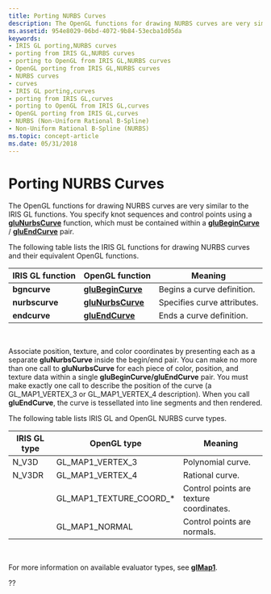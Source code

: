 ```yaml
---
title: Porting NURBS Curves
description: The OpenGL functions for drawing NURBS curves are very similar to the IRIS GL functions. You specify knot sequences and control points using a gluNurbsCurve function, which must be contained within a gluBeginCurve / gluEndCurve pair.
ms.assetid: 954e8029-06bd-4072-9b84-53ecba1d05da
keywords:
- IRIS GL porting,NURBS curves
- porting from IRIS GL,NURBS curves
- porting to OpenGL from IRIS GL,NURBS curves
- OpenGL porting from IRIS GL,NURBS curves
- NURBS curves
- curves
- IRIS GL porting,curves
- porting from IRIS GL,curves
- porting to OpenGL from IRIS GL,curves
- OpenGL porting from IRIS GL,curves
- NURBS (Non-Uniform Rational B-Spline)
- Non-Uniform Rational B-Spline (NURBS)
ms.topic: concept-article
ms.date: 05/31/2018
---
```


# Porting NURBS Curves

The OpenGL functions for drawing NURBS curves are very similar to the IRIS GL functions. You specify knot sequences and control points using a [**gluNurbsCurve**](glunurbscurve.md) function, which must be contained within a [**gluBeginCurve**](glubegincurve.md) / [**gluEndCurve**](gluendcurve.md) pair.

The following table lists the IRIS GL functions for drawing NURBS curves and their equivalent OpenGL functions.



| IRIS GL function | OpenGL function                        | Meaning                     |
|------------------|----------------------------------------|-----------------------------|
| **bgncurve**     | [**gluBeginCurve**](glubegincurve.md) | Begins a curve definition.  |
| **nurbscurve**   | [**gluNurbsCurve**](glunurbscurve.md) | Specifies curve attributes. |
| **endcurve**     | [**gluEndCurve**](gluendcurve.md)     | Ends a curve definition.    |



 

Associate position, texture, and color coordinates by presenting each as a separate **gluNurbsCurve** inside the begin/end pair. You can make no more than one call to **gluNurbsCurve** for each piece of color, position, and texture data within a single **gluBeginCurve/gluEndCurve** pair. You must make exactly one call to describe the position of the curve (a GL\_MAP1\_VERTEX\_3 or GL\_MAP1\_VERTEX\_4 description). When you call **gluEndCurve**, the curve is tessellated into line segments and then rendered.

The following table lists IRIS GL and OpenGL NURBS curve types.



| IRIS GL type | OpenGL type                  | Meaning                                 |
|--------------|------------------------------|-----------------------------------------|
| N\_V3D       | GL\_MAP1\_VERTEX\_3          | Polynomial curve.                       |
| N\_V3DR      | GL\_MAP1\_VERTEX\_4          | Rational curve.                         |
|              | GL\_MAP1\_TEXTURE\_COORD\_\* | Control points are texture coordinates. |
|              | GL\_MAP1\_NORMAL             | Control points are normals.             |



 

For more information on available evaluator types, see [**glMap1**](glmap1.md).

??

 

 




